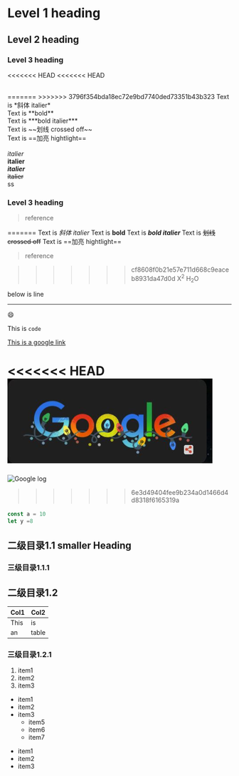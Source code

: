 # Level 1 heading

## Level 2 heading

### Level 3 heading

<<<<<<< HEAD
<<<<<<< HEAD

<br/>
=======
>>>>>>> 3796f354bda18ec72e9bd7740ded73351b43b323
Text is  *斜体 italier*
<br/>
Text is  **bold**
<br/>
Text is  ***bold italier***
<br/>
Text is  ~~划线 crossed off~~
<br/>
Text is  ==加亮 hightlight==
<br/>

<br/>
<i>italier</i> <br/>
<b>italier</b> <br/>
<b><i>italier</i></b> <br/>
<del>italier</del> <br/>
<highlight>ss</highlight> <br/>

### Level 3 heading



> reference

=======
Text is *斜体 italier*
Text is **bold**
Text is ***bold italier***
Text is ~~划线 crossed off~~
Text is ==加亮 hightlight==

> reference

>>>>>>> cf8608f0b21e57e711d668c9eaceb8931da47d0d
X<sup>2</sup>
H<sub>2</sub>O


below is line
**************************

:smile:

This is `code`

[This is a google link](https://google.com)

<<<<<<< HEAD
![Google log](./google_log.JPG)
=======
![Google log](/google_log.JPG)
>>>>>>> 6e3d49404fee9b234a0d1466d4d8318f6165319a


```js
const a = 10
let y =8
```

## 二级目录1.1 smaller Heading
### 三级目录1.1.1


## 二级目录1.2
| Col1  | Col2 |
| ----- | ----- |
| This  | is    |
| an    | table    |



### 三级目录1.2.1
1. item1
2. item2
3. item3


+ item1
+ item2
+ item3
    * item5
    * item6
    * item7


- item1
- item2
- item3

